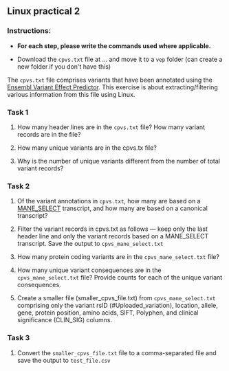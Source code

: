 ## Linux practical 2

### Instructions:

- **For each step, please write the commands used where applicable.** 

- Download the ``cpvs.txt`` file at ... and move it to a ``vep`` folder (can create a new folder if you don't have this)

The ``cpvs.txt`` file comprises variants that have been annotated using the [Ensembl Variant Effect Predictor](https://www.ensembl.org/info/docs/tools/vep/index.html). This exercise is about extracting/filtering various information from this file using Linux. 

### Task 1

1. How many header lines are in the ``cpvs.txt`` file? How many variant records are in the file?

2. How many unique variants are in the cpvs.tx file? 

3. Why is the number of unique variants different from the number of total variant records?


### Task 2

1. Of the variant annotations in ``cpvs.txt``, how many are based on a [MANE_SELECT](https://www.ncbi.nlm.nih.gov/refseq/MANE/) transcript, and how many are based on a canonical transcript?   

2. Filter the variant records in cpvs.txt as follows — keep only the last header line and only the variant records based on a MANE_SELECT transcript. Save the output to ``cpvs_mane_select.txt``

3. How many protein coding variants are in the ``cpvs_mane_select.txt`` file?

5. How many unique variant consequences are in the ``cpvs_mane_select.txt`` file? Provide counts for each of the unique variant consequences. 

4. Create a smaller file (smaller_cpvs_file.txt) from ``cpvs_mane_select.txt`` comprising only the variant rsID (#Uploaded_variation), location, allele, gene, protein position, amino acids, SIFT, Polyphen, and clinical significance (CLIN_SIG) columns. 


### Task 3

1. Convert the ``smaller_cpvs_file.txt`` file to a comma-separated file and save the output to ``test_file.csv``

